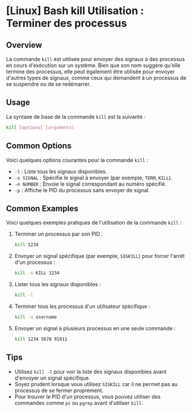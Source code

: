 # [Linux] Bash kill Utilisation : Terminer des processus

## Overview
La commande `kill` est utilisée pour envoyer des signaux à des processus en cours d'exécution sur un système. Bien que son nom suggère qu'elle termine des processus, elle peut également être utilisée pour envoyer d'autres types de signaux, comme ceux qui demandent à un processus de se suspendre ou de se redémarrer.

## Usage
La syntaxe de base de la commande `kill` est la suivante :

```bash
kill [options] [arguments]
```

## Common Options
Voici quelques options courantes pour la commande `kill` :

- `-l` : Liste tous les signaux disponibles.
- `-s SIGNAL` : Spécifie le signal à envoyer (par exemple, `TERM`, `KILL`).
- `-n NUMBER` : Envoie le signal correspondant au numéro spécifié.
- `-p` : Affiche le PID du processus sans envoyer de signal.

## Common Examples
Voici quelques exemples pratiques de l'utilisation de la commande `kill` :

1. Terminer un processus par son PID :
   ```bash
   kill 1234
   ```

2. Envoyer un signal spécifique (par exemple, `SIGKILL`) pour forcer l'arrêt d'un processus :
   ```bash
   kill -s KILL 1234
   ```

3. Lister tous les signaux disponibles :
   ```bash
   kill -l
   ```

4. Terminer tous les processus d'un utilisateur spécifique :
   ```bash
   kill -u username
   ```

5. Envoyer un signal à plusieurs processus en une seule commande :
   ```bash
   kill 1234 5678 91011
   ```

## Tips
- Utilisez `kill -l` pour voir la liste des signaux disponibles avant d'envoyer un signal spécifique.
- Soyez prudent lorsque vous utilisez `SIGKILL` car il ne permet pas au processus de se fermer proprement.
- Pour trouver le PID d'un processus, vous pouvez utiliser des commandes comme `ps` ou `pgrep` avant d'utiliser `kill`.